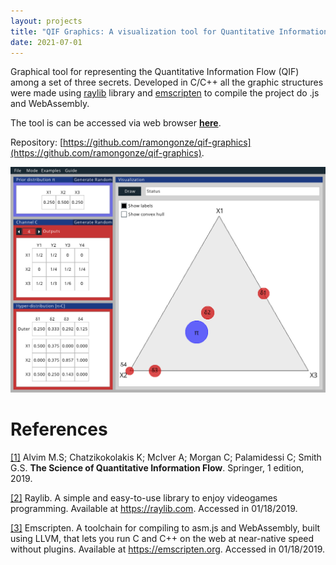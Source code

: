 ```yaml
---
layout: projects
title: "QIF Graphics: A visualization tool for Quantitative Information Flow (QIF)"
date: 2021-07-01
---
```


Graphical tool for representing the Quantitative Information Flow (QIF) among a set of three secrets.
Developed in C/C++ all the graphic structures were made using [raylib](https://raylib.com) library and [emscripten](https://emscripten.org) to compile the project do .js and WebAssembly.

The tool is can be accessed via web browser [**here**](https://homepages.dcc.ufmg.br/~ramon.gonze/qif-graphics/).

Repository: [https://github.com/ramongonze/qif-graphics](https://github.com/ramongonze/qif-graphics).

![qifscreen](/assets/images/qifscreen.png)

# References
[[1]](https://www.springer.com/us/book/9783319961293) Alvim M.S; Chatzikokolakis K; McIver A; Morgan C; Palamidessi C; Smith G.S. **The Science of Quantitative Information Flow**. Springer, 1 edition, 2019.

[[2]](https://raylib.com) Raylib. A simple and easy-to-use library to enjoy videogames programming. Available at https://raylib.com. Accessed in 01/18/2019.

[[3]](https://emscripten.org) Emscripten. A toolchain for compiling to asm.js and WebAssembly, built using LLVM, that lets you run C and C++ on the web at near-native speed without plugins. Available at https://emscripten.org. Accessed in 01/18/2019.
